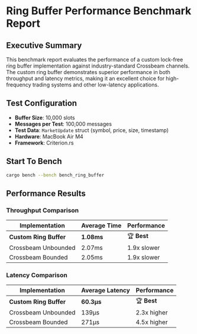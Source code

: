 # Ring Buffer Performance Benchmark Report

## Executive Summary

This benchmark report evaluates the performance of a custom lock-free ring buffer implementation against industry-standard Crossbeam channels. The custom ring buffer demonstrates superior performance in both throughput and latency metrics, making it an excellent choice for high-frequency trading systems and other low-latency applications.

## Test Configuration

- **Buffer Size**: 10,000 slots
- **Messages per Test**: 100,000 messages
- **Test Data**: `MarketUpdate` struct (symbol, price, size, timestamp)
- **Hardware**: MacBook Air M4
- **Framework**: Criterion.rs

## Start To Bench

```bash
cargo bench --bench bench_ring_buffer
```

## Performance Results

### Throughput Comparison

| Implementation | Average Time | Performance |
|----------------|--------------|-------------|
| **Custom Ring Buffer** | **1.08ms** | 🏆 **Best** |
| Crossbeam Unbounded | 2.07ms | 1.9x slower |
| Crossbeam Bounded | 2.05ms | 1.9x slower |

### Latency Comparison

| Implementation | Average Latency | Performance |
|----------------|-----------------|-------------|
| **Custom Ring Buffer** | **60.3μs** | 🏆 **Best** |
| Crossbeam Unbounded | 139μs | 2.3x higher |
| Crossbeam Bounded | 271μs | 4.5x higher |
